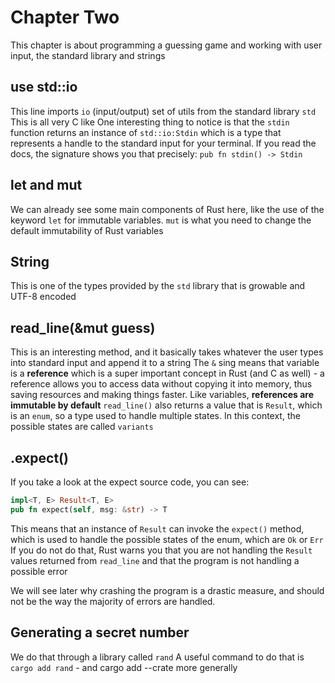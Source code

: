 # Chapter Two

This chapter is about programming a guessing game and working with user input, the standard library and strings

## use std::io

This line imports `io` (input/output) set of utils from the standard library `std`
This is all very C like
One interesting thing to notice is that the `stdin` function returns an instance of `std::io:Stdin` which is a type that represents a handle to the standard input for your terminal.
If you read the docs, the signature shows you that precisely: `pub fn stdin() -> Stdin`

## let and mut

We can already see some main components of Rust here, like the use of the keyword `let` for immutable variables.
`mut` is what you need to change the default immutability of Rust variables

## String

This is one of the types provided by the `std` library that is growable and UTF-8 encoded

## read_line(&mut guess)

This is an interesting method, and it basically takes whatever the user types into standard input and append it to a string
The `&` sing means that variable is a **reference** which is a super important concept in Rust (and C as well) - a reference allows you to access data without copying it into memory, thus saving resources and making things faster. Like variables, **references are immutable by default**
`read_line()` also returns a value that is `Result`, which is an `enum`, so a type used to handle multiple states. In this context, the possible states are called `variants`

## .expect()

If you take a look at the expect source code, you can see:

```rust
impl<T, E> Result<T, E>
pub fn expect(self, msg: &str) -> T
```

This means that an instance of `Result` can invoke the `expect()` method, which is used to handle the possible states of the enum, which are `Ok` or `Err`
If you do not do that, Rust warns you that you are not handling the `Result` values returned from `read_line` and that the program is not handling a possible error

We will see later why crashing the program is a drastic measure, and should not be the way the majority of errors are handled.

## Generating a secret number

We do that through a library called `rand`
A useful command to do that is `cargo add rand` - and cargo add --crate more generally

